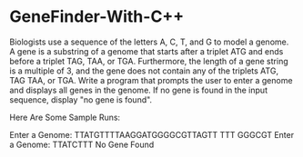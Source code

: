 # GeneFinder-With-C++
Biologists use a sequence of the letters A, C, T, and G to model a genome. A gene is a substring of a genome that starts after a triplet ATG and ends before a triplet TAG, TAA, or TGA. Furthermore, the length of a gene string is a multiple of 3, and the gene does not contain any of the triplets ATG, TAG TAA, or TGA. Write a program that prompts the user to enter a genome and displays all genes in the genome. If no gene is found in the input sequence, display "no gene is found".

Here Are Some Sample Runs:

<Output>
  Enter a Genome: TTATGTTTTAAGGATGGGGCGTTAGTT <enter icon>
  TTT
  GGGCGT
<Output>
  
<Output>
 Enter a Genome: TTATCTTT <enter icon> 
  No Gene Found
<Output>
